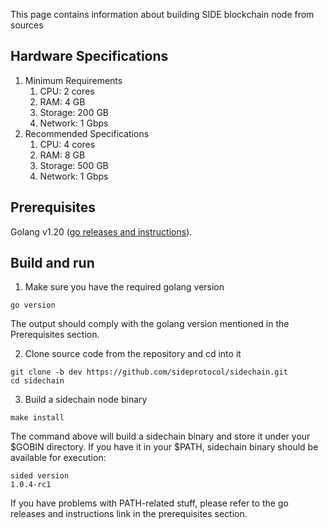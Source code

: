 This page contains information about building SIDE blockchain node from sources

## Hardware Specifications

1. Minimum Requirements
   1. CPU: 2 cores
   2. RAM: 4 GB
   3. Storage: 200 GB
   4. Network: 1 Gbps
2. Recommended Specifications
   1. CPU: 4 cores
   2. RAM: 8 GB
   3. Storage: 500 GB
   4. Network: 1 Gbps

## Prerequisites
Golang v1.20 ([go releases and instructions](https://go.dev/dl/)).

## Build and run
1. Make sure you have the required golang version
```
go version
```
The output should comply with the golang version mentioned in the Prerequisites section.

 2. Clone source code from the repository and cd into it
```
git clone -b dev https://github.com/sideprotocol/sidechain.git
cd sidechain
```
 3. Build a sidechain node binary
```
make install
```
The command above will build a sidechain binary and store it under your $GOBIN directory. If you have it in your $PATH, sidechain binary should be available for execution:
```
sided version
1.0.4-rc1
```
If you have problems with PATH-related stuff, please refer to the go releases and instructions link in the prerequisites section.
